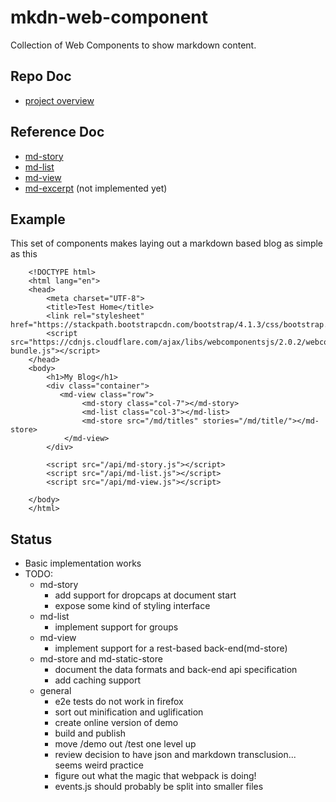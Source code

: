 # mkdn-web-component
Collection of Web Components to show markdown content.

## Repo Doc
* [project overview](markdown-components/README.md) 

## Reference Doc
* [md-story](docs/md-story.md)
* [md-list](docs/md-list.md)
* [md-view](docs/md-view.md)
* [md-excerpt](docs/md-excerpt.md) (not implemented yet) 

## Example

This set of components makes laying out a markdown based blog as simple as this

```
    <!DOCTYPE html>
    <html lang="en">
    <head>
        <meta charset="UTF-8">
        <title>Test Home</title>
        <link rel="stylesheet" href="https://stackpath.bootstrapcdn.com/bootstrap/4.1.3/css/bootstrap.min.css">
        <script src="https://cdnjs.cloudflare.com/ajax/libs/webcomponentsjs/2.0.2/webcomponents-bundle.js"></script>
    </head>
    <body>
        <h1>My Blog</h1>
        <div class="container">
           <md-view class="row">
                <md-story class="col-7"></md-story>
                <md-list class="col-3"></md-list>
                <md-store src="/md/titles" stories="/md/title/"></md-store>
            </md-view>
        </div>
    
        <script src="/api/md-story.js"></script>
        <script src="/api/md-list.js"></script>
        <script src="/api/md-view.js"></script>
    
    </body>
    </html>
```
## Status

* Basic implementation works
* TODO:
  * md-story
      * add support for dropcaps at document start 
      * expose some kind of styling interface
  * md-list
      * implement support for groups
  * md-view
      * implement support for a rest-based back-end(md-store)
  * md-store and md-static-store
      * document the data formats and back-end api specification
      * add caching support
  * general
      * e2e tests do not work in firefox
      * sort out minification and uglification
      * create online version of demo
      * build and publish
      * move /demo out /test one level up
      * review decision to have json and markdown transclusion... seems weird practice
      * figure out what the magic that webpack is doing!
      * events.js should probably be split into smaller files

